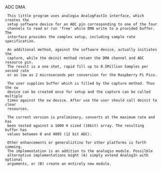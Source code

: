ADC DMA

     This little program uses analogio AnalogFastIn interface, which creates the
     setup software device for an ADC pin corresponding to one of the four
     channels to read or run 'free' while DMA write to a provided buffer. The
     interface provides the complex setup, including sample rate specification.
     
     An additional method, against the software device, actually initiates the
     capture, while the deinit method retuen the DMA channel and ADC resource pin.
     The result is a one shot, rapid fill up to 0.5Million Samples per second rate
     or as low as 2 microseconds per conversion for the Raspberry Pi Pico.
     
     The user supplies buffer which is filled by the capture method. Thus the sw
     device can be created once for setup and the capture can be called multiple
     times against the sw device. After use the user should call deinit to clear
     resources.
     
     The current version is preliminary, converts at the maximum rate and has
     been tested against a 1000 H sized (16bit) array. The resulting buffer has
     values between 0 and 4095 (12 bit ADC).
     
     Other enhancements or generaliztino for other platforms is forth comming.
     The implementation is an addition to the analogio module. Possilble
     alternative implementations might (A) simply extend AnalogIn with optional
     arguments, or (B) create an entirely new module.
     
     
     

